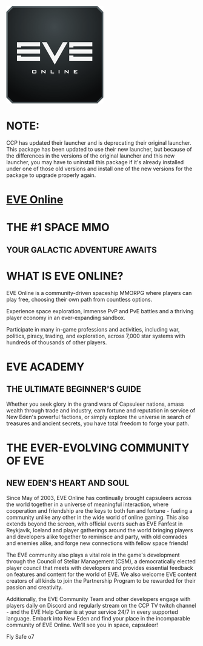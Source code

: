 ﻿![eve-online Logo](https://raw.githubusercontent.com/Zoullx/chocolatey-packages/master/icons/eve-online.png "EVE Online Logo")

# NOTE:

CCP has updated their launcher and is deprecating their original launcher. This package has been updated to use their new launcher, but because of the differences in the versions of the original launcher and this new launcher, you may have to uninstall this package if it's already installed under one of those old versions and install one of the new versions for the package to upgrade properly again.

# [EVE Online](https://community.chocolatey.org/packages/eve-online)

# THE #1 SPACE MMO

## YOUR GALACTIC ADVENTURE AWAITS

# WHAT IS EVE ONLINE?

EVE Online is a community-driven spaceship MMORPG where players can play free, choosing their own path from countless options.

Experience space exploration, immense PvP and PvE battles and a thriving player economy in an ever-expanding sandbox.

Participate in many in-game professions and activities, including war, politics, piracy, trading, and exploration, across 7,000 star systems with hundreds of thousands of other players.

# EVE ACADEMY

## THE ULTIMATE BEGINNER'S GUIDE

Whether you seek glory in the grand wars of Capsuleer nations, amass wealth through trade and industry, earn fortune and reputation in service of New Eden's powerful factions, or simply explore the universe in search of treasures and ancient secrets, you have total freedom to forge your path.

# THE EVER-EVOLVING COMMUNITY OF EVE

## NEW EDEN'S HEART AND SOUL

Since May of 2003, EVE Online has continually brought capsuleers across the world together in a universe of meaningful interaction, where cooperation and friendship are the keys to both fun and fortune - fueling a community unlike any other in the wide world of online gaming. This also extends beyond the screen, with official events such as EVE Fanfest in Reykjavik, Iceland and player gatherings around the world bringing players and developers alike together to reminisce and party, with old comrades and enemies alike, and forge new connections with fellow space friends!

The EVE community also plays a vital role in the game's development through the Council of Stellar Management (CSM), a democratically elected player council that meets with developers and provides essential feedback on features and content for the world of EVE. We also welcome EVE content creators of all kinds to join the Partnership Program to be rewarded for their passion and creativity.

Additionally, the EVE Community Team and other developers engage with players daily on Discord and regularly stream on the CCP TV twitch channel - and the EVE Help Center is at your service 24/7 in every supported language. Embark into New Eden and find your place in the incomparable community of EVE Online. We'll see you in space, capsuleer!

Fly Safe o7
